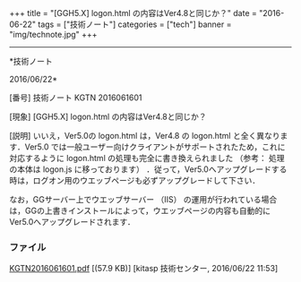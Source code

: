 ﻿+++
title = "[GGH5.X] logon.html の内容はVer4.8と同じか？"
date = "2016-06-22"
tags = ["技術ノート"]
categories = ["tech"]
banner = "img/technote.jpg"
+++

-----------------------------------------------------------------------------------------------------------------------------

*技術ノート

2016/06/22*


[番号]
技術ノート KGTN 2016061601

[現象]
[GGH5.X] logon.html の内容はVer4.8と同じか？

[説明]
いいえ，Ver5.0の logon.html は，Ver4.8 の logon.html
と全く異なります．Ver5.0
では一般ユーザー向けクライアントがサポートされたため，これに対応するように
logon.html の処理も完全に書き換えられました （参考： 処理の本体は
logon.js に移っております）
．従って，Ver5.0へアップグレードする時は，ログオン用のウエッブページも必ずアップグレードして下さい．

なお，GGサーバー上でウエッブサーバー （IIS）
の運用が行われている場合は，GGの上書きインストールによって，ウエッブページの内容も自動的にVer5.0へアップグレードされます．


### ファイル

 
 


[KGTN2016061601.pdf](http://techreport.kitasp.net/attachments/download/2706/KGTN2016061601.pdf)
 [(57.9 KB)] [kitasp 技術センター, 2016/06/22
11:53]


 


 

